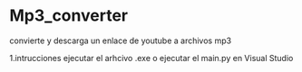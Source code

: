 # Mp3_converter
convierte y descarga un enlace de youtube a archivos mp3 

1.intrucciones
  ejecutar el arhcivo .exe o ejecutar el main.py en Visual Studio
